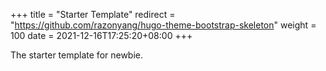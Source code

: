 +++
title = "Starter Template"
redirect = "https://github.com/razonyang/hugo-theme-bootstrap-skeleton"
weight = 100
date = 2021-12-16T17:25:20+08:00
+++

The starter template for newbie.

